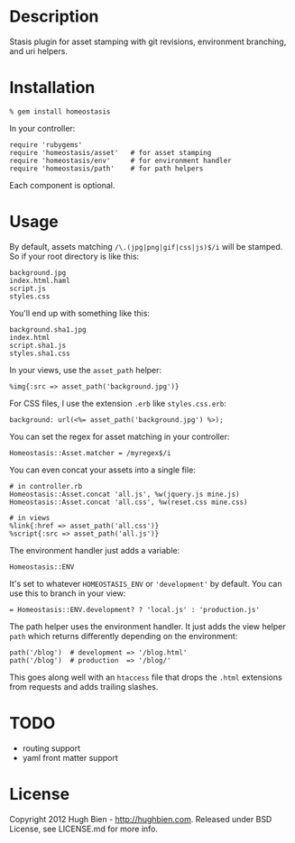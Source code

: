 Description
===========

Stasis plugin for asset stamping with git revisions, environment branching,
and uri helpers.

Installation
============

    % gem install homeostasis

In your controller:

    require 'rubygems'
    require 'homeostasis/asset'   # for asset stamping
    require 'homeostasis/env'     # for environment handler
    require 'homeostasis/path'    # for path helpers

Each component is optional.

Usage
=====

By default, assets matching `/\.(jpg|png|gif|css|js)$/i` will be stamped.
So if your root directory is like this:

    background.jpg
    index.html.haml
    script.js
    styles.css

You'll end up with something like this:

    background.sha1.jpg
    index.html
    script.sha1.js
    styles.sha1.css

In your views, use the `asset_path` helper:

    %img{:src => asset_path('background.jpg')}

For CSS files, I use the extension `.erb` like `styles.css.erb`:

    background: url(<%= asset_path('background.jpg') %>);

You can set the regex for asset matching in your controller:

    Homeostasis::Asset.matcher = /myregex$/i

You can even concat your assets into a single file:

    # in controller.rb
    Homeostasis::Asset.concat 'all.js', %w(jquery.js mine.js)
    Homeostasis::Asset.concat 'all.css', %w(reset.css mine.css)

    # in views
    %link{:href => asset_path('all.css')}
    %script{:src => asset_path('all.js')}

The environment handler just adds a variable:

    Homeostasis::ENV

It's set to whatever `HOMEOSTASIS_ENV` or `'development'` by default.  You
can use this to branch in your view:

    = Homeostasis::ENV.development? ? 'local.js' : 'production.js'

The path helper uses the environment handler.  It just adds the view helper
`path` which returns differently depending on the environment:

    path('/blog')  # development => '/blog.html' 
    path('/blog')  # production  => '/blog/' 

This goes along well with an `htaccess` file that drops the `.html` extensions
from requests and adds trailing slashes.

TODO
====

* routing support
* yaml front matter support

License
=======

Copyright 2012 Hugh Bien - http://hughbien.com.
Released under BSD License, see LICENSE.md for more info.
